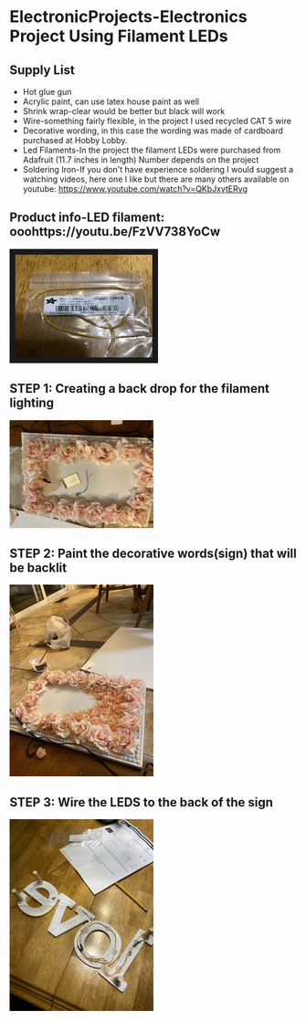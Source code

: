 # ElectronicProjects-Electronics Project Using Filament LEDs

## Supply List
* Hot glue gun
* Acrylic paint, can use latex house paint as well
* Shrink wrap-clear would be better but black will work
* Wire-something fairly flexible, in the project I used recycled CAT 5 wire
* Decorative wording, in this case the wording was made of cardboard purchased at Hobby Lobby. 
* Led Filaments-In the project the filament LEDs were purchased from Adafruit (11.7 inches in length) Number depends on the project
* Soldering Iron-If you don't have experience soldering I would suggest a watching videos, here one I like but there are many others available on youtube:
 https://www.youtube.com/watch?v=QKbJxytERvg



## Product info-LED filament: ooohttps://youtu.be/FzVV738YoCw



<a href="http://www.youtube.com/watch?feature=player_embedded&v=https://youtu.be/FzVV738YoCw
" target="_blank"><img src="IMG_2562.JPEG" 
alt="Adafruit Filament Product info" width="240" height="180" border="10" /></a>

## STEP 1: Creating a back drop for the filament lighting
<img src="https://github.com/dtinsley333/ElectronicProjects/blob/main/IMG_2550.JPEG" width=50% height=15%>

## STEP 2: Paint the decorative words(sign) that will be backlit
<img src="https://github.com/dtinsley333/ElectronicProjects/blob/main/IMG_2552.JPEG" width=50% height=15%>

## STEP 3: Wire the LEDS to the back of the sign
<img src="https://github.com/dtinsley333/ElectronicProjects/blob/main/IMG_2561.JPEG" width=50% height=15%>

